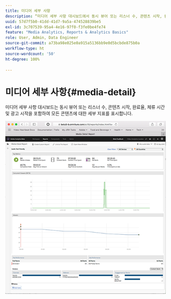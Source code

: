 ```yaml
---
title: 미디어 세부 사항
description: “미디어 세부 사항 대시보드에서 동시 뷰어 또는 리스너 수, 콘텐츠 시작, 완료율, 체류 시간 및 광고 시작에 대한 세부 지표를 확인하십시오.”
uuid: 57d7f5b0-41dd-41d7-9a5a-474528839be5
exl-id: 3c707539-95a4-4e16-97f0-f3fe0be4fe74
feature: "Media Analytics, Reports & Analytics Basics"
role: User, Admin, Data Engineer
source-git-commit: a73ba98e025e0a915a5136bb9e0d5bcbde875b0a
workflow-type: ht
source-wordcount: '50'
ht-degree: 100%

---
```


# 미디어 세부 사항{#media-detail}

미디어 세부 사항 대시보드는 동시 뷰어 또는 리스너 수, 콘텐츠 시작, 완료율, 체류 시간 및 광고 시작을 포함하여 모든 콘텐츠에 대한 세부 지표를 표시합니다.

![](assets/media_detail.png)
